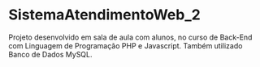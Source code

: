# SistemaAtendimentoWeb_2
Projeto desenvolvido em sala de aula com alunos, no curso de Back-End com Linguagem de Programação PHP e Javascript.
Também utilizado Banco de Dados MySQL.
